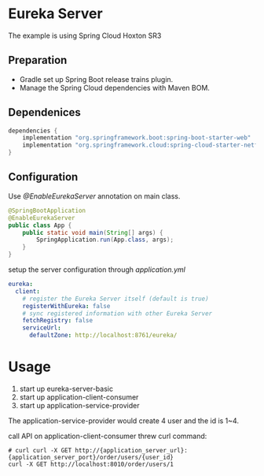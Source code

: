 # Eureka Server
The example is using Spring Cloud Hoxton SR3

## Preparation
- Gradle set up Spring Boot release trains plugin.
- Manage the Spring Cloud dependencies with Maven BOM.

## Dependenices
```groovy
dependencies {
    implementation "org.springframework.boot:spring-boot-starter-web"
    implementation "org.springframework.cloud:spring-cloud-starter-netflix-eureka-server"
}
```
## Configuration
Use _@EnableEurekaServer_ annotation on main class.
```java
@SpringBootApplication
@EnableEurekaServer
public class App {
    public static void main(String[] args) {
        SpringApplication.run(App.class, args);
    }
}
```

setup the server configuration through _application.yml_
```yaml
eureka:
  client:
    # register the Eureka Server itself (default is true)
    registerWithEureka: false
    # sync registered information with other Eureka Server
    fetchRegistry: false 
    serviceUrl:
      defaultZone: http://localhost:8761/eureka/
```

# Usage
1. start up eureka-server-basic
2. start up application-client-consumer
3. start up application-service-provider

The application-service-provider would create 4 user and the id is 1~4.

call API on application-client-consumer threw curl command:
```shell script
# curl curl -X GET http://{application_server_url}:{application_server_port}/order/users/{user_id}
curl -X GET http://localhost:8010/order/users/1
```